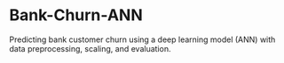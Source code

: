 # Bank-Churn-ANN
Predicting bank customer churn using a deep learning model (ANN) with data preprocessing, scaling, and evaluation.
